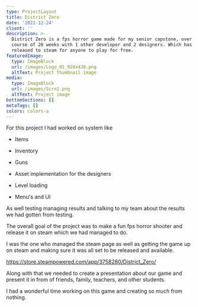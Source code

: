 ```yaml
---
type: ProjectLayout
title: District Zero
date: '2021-12-24'
client: ''
description: >-
  District Zero is a fps horror game made for my senior capstone, over about the
  course of 20 weeks with 1 other developer and 2 designers. Which has been
  released to steam for anyone to play for free.
featuredImage:
  type: ImageBlock
  url: /images/Logo_01_920x430.png
  altText: Project thumbnail image
media:
  type: ImageBlock
  url: /images/Scrn1.png
  altText: Project image
bottomSections: []
metaTags: []
colors: colors-a
---
```

For this project I had worked on system like

*   Items

*   Inventory

*   Guns

*   Asset implementation for the designers

*   Level loading

*   Menu's and UI

As well testing managing results and talking to my team about the results we had gotten from testing.

The overall goal of the project was to make a fun fps horror shooter and release it on steam which we had managed to do.

I was the one who managed the steam page as well as getting the game up on steam and making sure it was all set to be released and available.

<https://store.steampowered.com/app/3758280/District_Zero/>

Along with that we needed to create a presentation about our game and present it in from of friends, family, teachers, and other students.

I had a wonderful time working on this game and creating so much from nothing.
